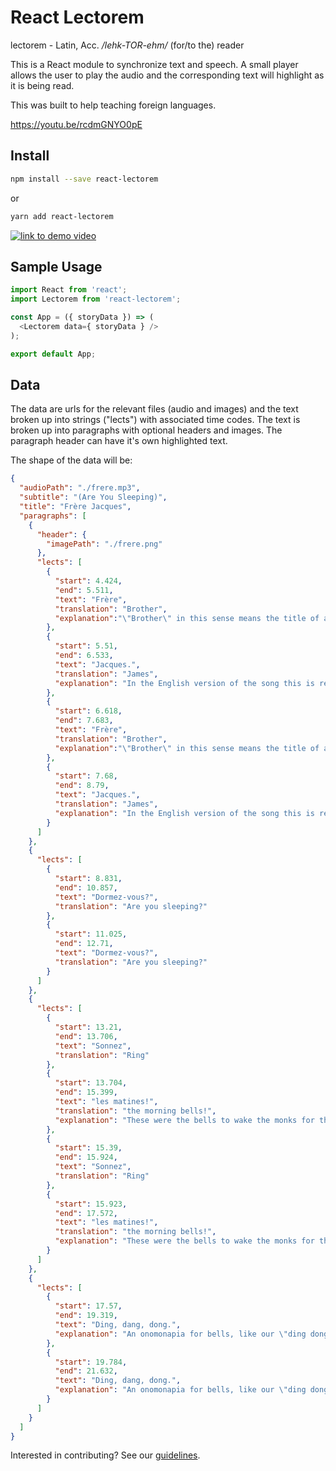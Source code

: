 # React Lectorem

lectorem - Latin, Acc.
<i>/lehk-TOR-ehm/</i>
(for/to the) reader

This is a React module to synchronize text and speech. A small player allows the user to play the audio and the corresponding text will highlight as it is being read.

This was built to help teaching foreign languages.

https://youtu.be/rcdmGNYO0pE

## Install

```bash
npm install --save react-lectorem
```
or
```bash
yarn add react-lectorem
```

[![link to demo video](http://img.youtube.com/vi/HQ0zgyx0alY/0.jpg)](http://www.youtube.com/watch?v=HQ0zgyx0alY "React Lectorem Demo")

## Sample Usage

```javascript
import React from 'react';
import Lectorem from 'react-lectorem';

const App = ({ storyData }) => (
  <Lectorem data={ storyData } />
);

export default App;
```

## Data
The data are urls for the relevant files (audio and images) and the text broken up into strings ("lects") with associated time codes. The text is broken up into paragraphs with optional headers and images. The paragraph header can have it's own highlighted text.

The shape of the data will be:
```json
{
  "audioPath": "./frere.mp3",
  "subtitle": "(Are You Sleeping)",
  "title": "Frère Jacques",
  "paragraphs": [
    {
      "header": {
        "imagePath": "./frere.png"
      },
      "lects": [
        {
          "start": 4.424,
          "end": 5.511,
          "text": "Frère",
          "translation": "Brother",
          "explanation":"\"Brother\" in this sense means the title of a monk. \"Frère\" is also where we get our word \"friar\""
        },
        {
          "start": 5.51,
          "end": 6.533,
          "text": "Jacques.",
          "translation": "James",
          "explanation": "In the English version of the song this is rendered as \"John\" but a more accurate translation would be \"James\" or \"Jacob\", from the Latin \"Iacobus\"."
        },
        {
          "start": 6.618,
          "end": 7.683,
          "text": "Frère",
          "translation": "Brother",
          "explanation":"\"Brother\" in this sense means the title of a monk. \"Frère\" is also where we get our word \"friar\""
        },
        {
          "start": 7.68,
          "end": 8.79,
          "text": "Jacques.",
          "translation": "James",
          "explanation": "In the English version of the song this is rendered as \"John\" but a more accurate translation would be \"James\" or \"Jacob\", from the Latin \"Iacobus\"."
        }
      ]
    },
    {
      "lects": [
        {
          "start": 8.831,
          "end": 10.857,
          "text": "Dormez-vous?",
          "translation": "Are you sleeping?"
        },
        {
          "start": 11.025,
          "end": 12.71,
          "text": "Dormez-vous?",
          "translation": "Are you sleeping?"
        }
      ]
    },
    {
      "lects": [
        {
          "start": 13.21,
          "end": 13.706,
          "text": "Sonnez",
          "translation": "Ring"
        },
        {
          "start": 13.704,
          "end": 15.399,
          "text": "les matines!",
          "translation": "the morning bells!",
          "explanation": "These were the bells to wake the monks for the \"matins\", the first chants in the day, very early in the morning."
        },
        {
          "start": 15.39,
          "end": 15.924,
          "text": "Sonnez",
          "translation": "Ring"
        },
        {
          "start": 15.923,
          "end": 17.572,
          "text": "les matines!",
          "translation": "the morning bells!",
          "explanation": "These were the bells to wake the monks for the \"matins\", the first chants in the day, very early in the morning."
        }
      ]
    },
    {
      "lects": [
        {
          "start": 17.57,
          "end": 19.319,
          "text": "Ding, dang, dong.",
          "explanation": "An onomonapia for bells, like our \"ding dong\"."
        },
        {
          "start": 19.784,
          "end": 21.632,
          "text": "Ding, dang, dong.",
          "explanation": "An onomonapia for bells, like our \"ding dong\"."
        }
      ]
    }
  ]
}
```

Interested in contributing? See our [guidelines](./CONTRIBUTING.md).
